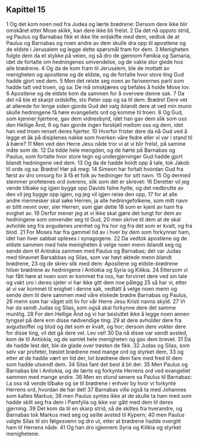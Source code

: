 ## Kapittel 15

1 Og det kom noen ned fra Judea og lærte brødrene: Dersom dere ikke blir omskåret etter Mose skikk, kan dere ikke bli frelst.
2 Da det nå oppsto strid, og Paulus og Barnabas fikk et ikke lite ordskifte med dem, vedtok de at Paulus og Barnabas og noen andre av dem skulle dra opp til apostlene og de eldste i Jerusalem og legge dette spørsmål fram for dem.
3 Menigheten fulgte dem da et stykke på veien, og så dro de gjennom Fønikia og Samaria, idet de fortalte om hedningenes omvendelse, og de vakte stor glede hos alle brødrene.
4 Og da de kom fram til Jerusalem, ble de mottatt av menigheten og apostlene og de eldste, og de fortalte hvor store ting Gud hadde gjort ved dem.
5 Men det reiste seg noen av fariseernes parti som hadde tatt ved troen, og sa: De må omskjæres og befales å holde Mose lov.
6 Apostlene og de eldste kom da sammen for å overveie denne sak.
7 Da det nå ble et skarpt ordskifte, sto Peter opp og sa til dem: Brødre! Dere vet at allerede for lenge siden gjorde Gud det valg iblandt dere at ved min munn skulle hedningene få høre evangeliets ord og komme til troen.
8 Og Gud, som kjenner hjertene, gav dem vidnesbyrd, idet han gav dem slik som oss den Hellige Ånd,
9 og han gjorde ingen forskjell mellom oss og dem, idet han ved troen renset deres hjerter.
10 Hvorfor frister dere da nå Gud ved å legge et åk på disiplenes nakke som hverken våre fedre eller vi var i stand til å bære?
11 Men ved den Herre Jesu nåde tror vi at vi blir frelst, på samme måte som de.
12 Da tidde hele mengden, og de hørte på Barnabas og Paulus, som fortalte hvor store tegn og undergjerninger Gud hadde gjort blandt hedningene ved dem.
13 Og da de hadde holdt opp å tale, tok Jakob til orde og sa: Brødre! Hør på meg:
14 Simeon har fortalt hvordan Gud fra først av dro omsorg for å få et folk av hedninger for sitt navn.
15 Og dermed stemmer profetenes ord overens, slik som det er skrevet:
16 Deretter vil jeg vende tilbake og igjen bygge opp Davids falne hytte, og det nedbrutte av den vil jeg bygge opp igjen, og jeg vil igjen reise den opp,
17 for at alle andre mennesker skal søke Herren, ja alle hedningefolkene, som mitt navn er blitt nevnt over, sier Herren, som gjør dette
18 som er kjent av ham fra evighet av.
19 Derfor mener jeg at vi ikke skal gjøre det tungt for dem av hedningene som omvender seg til Gud,
20 men skrive til dem at de skal avholde seg fra avgudenes urenhet og fra hor og fra det som er kvalt, og fra blod.
21 For Moses har fra gammel tid av i hver by dem som forkynner ham, idet han hver sabbat opleses i synagogene.
22 Da vedtok apostlene og de eldste sammen med hele menigheten å velge noen menn iblandt seg og sende dem til Antiokia sammen med Paulus og Barnabas; det var Judas med tilnavnet Barsabbas og Silas, som var høyt aktede menn blandt brødrene,
23 og de skrev slik med dem: Apostlene og eldste-brødrene hilser brødrene av hedningene i Antiokia og Syria og Kilikia.
24 Ettersom vi har fått høre at noen som er kommet fra oss, har forvirret dere ved sin tale og vakt uro i deres sjeler vi har ikke gitt dem noe pålegg
25 så har vi, etter at vi var kommet til enighet i denne sak, vedtatt å velge noen menn og sende dem til dere sammen med våre elskede brødre Barnabas og Paulus,
26 menn som har våget sitt liv for vår Herre Jesu Kristi navns skyld.
27 Vi har da sendt Judas og Silas, som også skal forkynne dere det samme muntlig.
28 For den Hellige Ånd og vi har besluttet ikke å legge noen annen tyngsel på dere enn disse nødvendige ting:
29 at dere avholder dere fra avgudsoffer og blod og det som er kvalt, og hor; dersom dere vokter dere for disse ting, vil det gå dere vel. Lev vel!
30 Da nå disse var sendt avsted, kom de til Antiokia, og de samlet hele menigheten og gav dem brevet.
31 Da de hadde lest det, ble de glade over trøsten de fikk.
32 Judas og Silas, som selv var profeter, trøstet brødrene med mange ord og styrket dem,
33 og etter at de hadde vært en tid der, lot brødrene dem fare med fred til dem som hadde utsendt dem.
34 Silas fant det best å bli der.
35 Men Paulus og Barnabas ble i Antiokia, og de lærte og forkynte Herrens ord ved evangeliet sammen med mange andre.
36 Men en stund senere sa Paulus til Barnabas: La oss nå vende tilbake og se til brødrene i enhver by hvor vi forkynte Herrens ord, hvordan de har det!
37 Barnabas ville også ta med Johannes som kaltes Markus;
38 men Paulus syntes ikke at de skulle ta ham med som hadde skilt seg fra dem i Pamfylia og ikke var gått med dem til deres gjerning.
39 Det kom da til en skarp strid, så de skiltes fra hverandre, og Barnabas tok Markus med seg og seilte avsted til Kypern;
40 men Paulus valgte Silas til sin følgesvenn og dro ut, etter at brødrene hadde overgitt ham til Herrens nåde.
41 Og han dro igjennem Syria og Kilikia og styrket menighetene.
